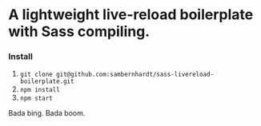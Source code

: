 # A lightweight live-reload boilerplate with Sass compiling.
### Install
1. `git clone git@github.com:sambernhardt/sass-livereload-boilerplate.git`
2. `npm install`
3. `npm start`

Bada bing. Bada boom.
